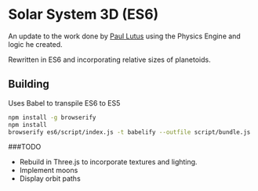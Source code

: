 Solar System 3D (ES6)
==================

An update to the work done by [Paul Lutus](http://www.arachnoid.com/orbital_dynamics/) using the Physics Engine and logic he created. 

Rewritten in ES6 and incorporating relative sizes of planetoids.

## Building
Uses Babel to transpile ES6 to ES5
```bash
npm install -g browserify
npm install
browserify es6/script/index.js -t babelify --outfile script/bundle.js
``` 
 
###TODO
* Rebuild in Three.js to incorporate textures and lighting.
* Implement moons
* Display orbit paths
